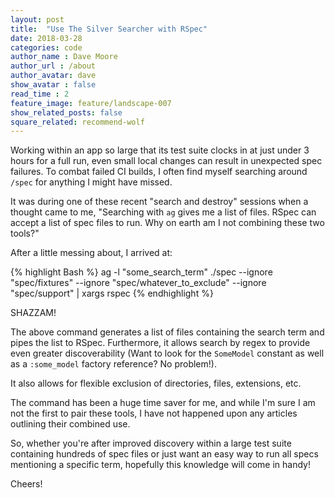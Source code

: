 ```yaml
---
layout: post
title:  "Use The Silver Searcher with RSpec"
date: 2018-03-28
categories: code
author_name : Dave Moore
author_url : /about
author_avatar: dave
show_avatar : false
read_time : 2
feature_image: feature/landscape-007
show_related_posts: false
square_related: recommend-wolf
---
```


Working within an app so large that its test suite clocks in at just under 3 hours for a full run, even small local changes can result in unexpected spec failures. To combat failed CI builds, I often find myself searching around `/spec` for anything I might have missed.

It was during one of these recent "search and destroy" sessions when a thought came to me, "Searching with `ag` gives me a list of files. RSpec can accept a list of spec files to run. Why on earth am I not combining these two tools?"

After a little messing about, I arrived at:

{% highlight Bash %}
ag -l "some_search_term" ./spec --ignore "spec/fixtures" --ignore "spec/whatever_to_exclude" --ignore "spec/support" | xargs rspec
{% endhighlight %}

SHAZZAM!

The above command generates a list of files containing the search term and pipes the list to RSpec. Furthermore, it allows search by regex to provide even greater discoverability (Want to look for the `SomeModel` constant as well as a `:some_model` factory reference? No problem!).

It also allows for flexible exclusion of directories, files, extensions, etc.

The command has been a huge time saver for me, and while I'm sure I am not the first to pair these tools, I have not happened upon any articles outlining their combined use.

So, whether you're after improved discovery within a large test suite containing hundreds of spec files or just want an easy way to run all specs mentioning a specific term, hopefully this knowledge will come in handy!

Cheers!
